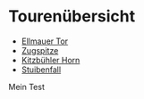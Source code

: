 # Tourenübersicht

- [Ellmauer Tor](ellmau.html)
- [Zugspitze](zugspitze.html)
- [Kitzbühler Horn](kitzbuehl.html)
- [Stuibenfall](stuibenfall.html)

Mein Test
